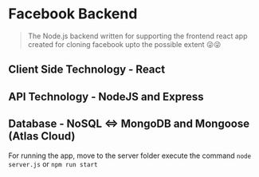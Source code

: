 # Facebook Backend

> The Node.js backend written for supporting the frontend react app created for cloning facebook upto the possible extent 😜😜

## Client Side Technology - React
## API Technology - NodeJS and Express
## Database - NoSQL <=> MongoDB and Mongoose (Atlas Cloud)


For running the app, move to the server folder execute the command `node server.js` or `npm run start`